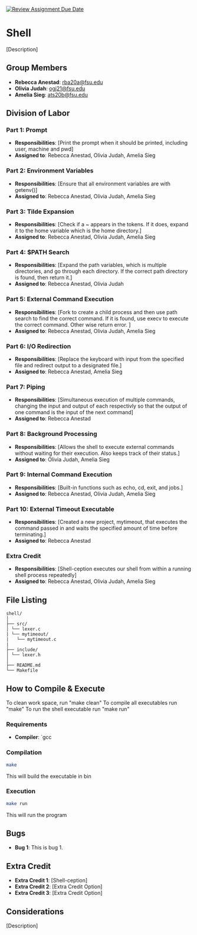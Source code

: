 [![Review Assignment Due Date](https://classroom.github.com/assets/deadline-readme-button-24ddc0f5d75046c5622901739e7c5dd533143b0c8e959d652212380cedb1ea36.svg)](https://classroom.github.com/a/wtw9xmrw)
# Shell

[Description]

## Group Members
- **Rebecca Anestad**: rba20a@fsu.edu
- **Olivia Judah**: ogj21@fsu.edu
- **Amelia Sieg**: ats20b@fsu.edu
## Division of Labor

### Part 1: Prompt
- **Responsibilities**: [Print the prompt when it should be printed, including user, machine and pwd]
- **Assigned to**: Rebecca Anestad, Olivia Judah, Amelia Sieg

### Part 2: Environment Variables
- **Responsibilities**: [Ensure that all environment variables are with getenv()]
- **Assigned to**: Rebecca Anestad, Olivia Judah, Amelia Sieg

### Part 3: Tilde Expansion
- **Responsibilities**: [Check if a ~ appears in the tokens. If it does, expand it to the home variable which is the home directory.]
- **Assigned to**: Rebecca Anestad, Olivia Judah, Amelia Sieg

### Part 4: $PATH Search
- **Responsibilities**: [Expand the path variables, which is multiple directories, and go through each directory. If the correct path directory is found, then return it.]
- **Assigned to**: Rebecca Anestad, Olivia Judah

### Part 5: External Command Execution
- **Responsibilities**: [Fork to create a child process and then use path search to find the correct command. If it is found, use execv to execute the correct command. Other wise return error. ]
- **Assigned to**: Rebecca Anestad, Olivia Judah, Amelia Sieg

### Part 6: I/O Redirection
- **Responsibilities**: [Replace the keyboard with input from the specified file and redirect output to a designated file.]
- **Assigned to**: Rebecca Anestad, Amelia Sieg

### Part 7: Piping
- **Responsibilities**: [Simultaneous execution of multiple commands, changing the input and output of each respectivly so that the output of one command is the input of the next command]
- **Assigned to**: Rebecca Anestad

### Part 8: Background Processing
- **Responsibilities**: [Allows the shell to execute external commands without waiting for their execution. Also keeps track of their status.]
- **Assigned to**: Olivia Judah, Amelia Sieg

### Part 9: Internal Command Execution
- **Responsibilities**: [Built-in functions such as echo, cd, exit, and jobs.]
- **Assigned to**: Rebecca Anestad, Olivia Judah, Amelia Sieg

### Part 10: External Timeout Executable
- **Responsibilities**: [Created a new project, mytimeout, that executes the command passed in and waits the specified amount of time before terminating.]
- **Assigned to**: Rebecca Anestad

### Extra Credit
- **Responsibilities**: [Shell-ception executes our shell from within a running shell process repeatedly]
- **Assigned to**: Rebecca Anestad, Olivia Judah, Amelia Sieg

## File Listing
```
shell/
│
├── src/
│ └── lexer.c
| └── mytimeout/
|   └── mytimeout.c
|
├── include/
│ └── lexer.h
│
├── README.md
└── Makefile
```
## How to Compile & Execute
To clean work space, run "make clean"
To compile all executables run "make" 
To run the shell executable run "make run"
### Requirements
- **Compiler**: `gcc

### Compilation
```bash
make
```
This will build the executable in bin
### Execution
```bash
make run
```
This will run the program

## Bugs
- **Bug 1**: This is bug 1.

## Extra Credit
- **Extra Credit 1**: [Shell-ception]
- **Extra Credit 2**: [Extra Credit Option]
- **Extra Credit 3**: [Extra Credit Option]

## Considerations
[Description]
